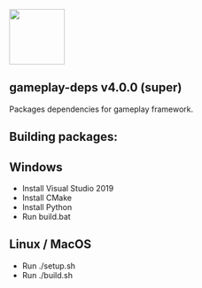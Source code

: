 <img src="https://raw.githubusercontent.com/gameplay3d/GamePlay/master/gameplay/res/icon.png" width=100/>

## gameplay-deps v4.0.0 (super)

Packages dependencies for gameplay framework. 

## Building packages:

Windows
-------
- Install Visual Studio 2019
- Install CMake
- Install Python
- Run build.bat

Linux / MacOS
-------------
- Run ./setup.sh
- Run ./build.sh
